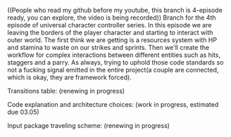 ((People who read my github before my youtube, this branch is 4-episode ready, you can explore, the video is being recorded))
Branch for the 4th episode of universal character controller series. In this episode we are leaving the borders of the player character and starting to interact with outer world. The first think we are getting is a resources system with HP and stamina to waste on our strikes and sprints. Then we'll create the workflow for complex interactions between different entities such as hits, staggers and a parry. As always, trying to uphold those code standards so not a fucking signal emitted in the entire project(a couple are connected, which is okay, they are framework forced).

Transitions table: (renewing in progress)

Code explanation and architecture choices: (work in progress, estimated due 03.05)

Input package traveling scheme: (renewing in progress)
